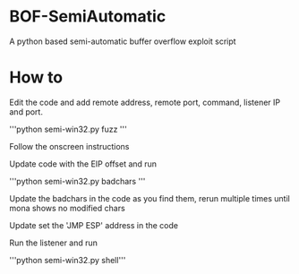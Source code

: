 # BOF-SemiAutomatic
A python based semi-automatic buffer overflow exploit script 

# How to 

Edit the code and add remote address, remote port, command, listener IP and port. 

'''python semi-win32.py fuzz '''

Follow the onscreen instructions 

Update code with the EIP offset and run 

'''python semi-win32.py badchars '''

Update the badchars in the code as you find them, rerun multiple times until mona shows no modified chars 

Update set the 'JMP ESP' address in the code 

Run the listener and run

'''python semi-win32.py shell'''

 
